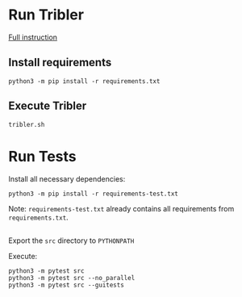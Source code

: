 # Run Tribler

[Full instruction](https://tribler.readthedocs.io/en/latest/development/development.html)

## Install requirements

```
python3 -m pip install -r requirements.txt
```

## Execute Tribler

```
tribler.sh
```

# Run Tests

Install all necessary dependencies:
```
python3 -m pip install -r requirements-test.txt
```
Note: `requirements-test.txt` already contains all requirements 
from` requirements.txt`.

##

Export the `src` directory to `PYTHONPATH`

Execute:
```
python3 -m pytest src
python3 -m pytest src --no_parallel
python3 -m pytest src --guitests
```